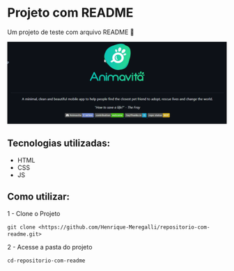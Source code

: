 # Projeto com README
Um projeto de teste com arquivo README 🚀

[<img src="./projeto-README.gif" ast="gif de exemplo do projeto README">](https://github.com/animavita/animavita/blob/v2/README.md)

## Tecnologias utilizadas:
- HTML
- CSS
- JS

## Como utilizar:

1 - Clone o Projeto
```
git clone <https://github.com/Henrique-Meregalli/repositorio-com-readme.git>
```
2 - Acesse a pasta do projeto
```
cd-repositorio-com-readme
```